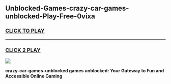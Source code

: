 
## Unblocked-Games-crazy-car-games-unblocked-Play-Free-0vixa
<h3>
<a href="https://premium76.site?title=crazy-car-games-unblocked&ref=09A">CLICK TO PLAY</a></h3>
<hr>

<h3>
<a href="https://premium76.site?title=crazy-car-games-unblocked&ref=09A">CLICK 2 PLAY</a>
  
</h3>

<a href="https://premium76.site?title=crazy-car-games-unblocked&ref=09A"><img src="https://clearcache.store/games.png"></a>


**crazy-car-games-unblocked games unblocked: Your Gateway to Fun and Accessible Online Gaming**
